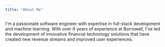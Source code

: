 ```yaml
---
title: "About Me"
---
```


I'm a passionate software engineer with expertise in full-stack
development and machine learning. With over 6 years of experience at
Borrowell, I've led the development of innovative financial
technology solutions that have created new revenue streams and
improved user experiences.
